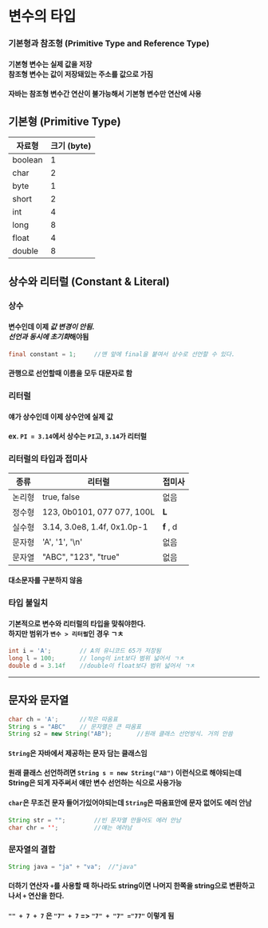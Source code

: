 # 변수의 타입



### 기본형과 참조형 (Primitive Type and Reference Type)

#### 기본형 변수는 실제 값을 저장<br>참조형 변수는 값이 저장돼있는 주소를 값으로 가짐

#### 자바는 참조형 변수간 연산이 불가능해서 기본형 변수만 연산에 사용



## 기본형 (Primitive Type)



| 자료형  | 크기 (byte) |
| ------- | ----------- |
| boolean | 1           |
| char    | 2           |
| byte    | 1           |
| short   | 2           |
| int     | 4           |
| long    | 8           |
| float   | 4           |
| double  | 8           |



## **상수**와 리터럴 (Constant & Literal)

### 상수

#### 변수인데 이제 ***값 변경이 안됨***. <br>***선언과 동시에 초기화***해야됨

```java
final constant = 1;		//맨 앞에 final을 붙여서 상수로 선언할 수 있다.
```

#### 관행으로 선언할때 이름을 모두 대문자로 함



### 리터럴

#### 얘가 상수인데 이제 상수안에 실제 값

#### ex.  `PI = 3.14`에서 상수는 `PI`고, `3.14`가 리터럴



### 리터럴의 타입과 접미사

| 종류   | 리터럴                      | 접미사    |
| ------ | --------------------------- | --------- |
| 논리형 | true, false                 | 없음      |
| 정수형 | 123, 0b0101, 077 077, 100L  | **L**     |
| 실수형 | 3.14, 3.0e8, 1.4f, 0x1.0p-1 | **f** , d |
| 문자형 | 'A', '1', '\n'              | 없음      |
| 문자열 | "ABC", "123", "true"        | 없음      |

#### 대소문자를 구분하지 않음



### 타입 불일치

#### 기본적으로 변수와 리터럴의 타입을 맞춰야한다.<br>하지만 범위가 `변수 > 리터럴`인 경우 ㄱㅊ

```java
int i = 'A';		// A의 유니코드 65가 저장됨
long l = 100;		// long이 int보다 범위 넓어서 ㄱㅊ
double d = 3.14f	//double이 float보다 범위 넓어서 ㄱㅊ
```



---

## 문자와 문자열

```java
char ch = 'A';		//작은 따옴표
String s = "ABC"	// 문자열은 큰 따옴표
String s2 = new String("AB");		//원래 클래스 선언방식. 거의 안씀
```

#### `String`은 자바에서 제공하는 문자 담는 클래스임 

#### 원래 클래스 선언하려면 `String s = new String("AB")` 이런식으로 해야되는데 <br>String은 되게 자주써서 얘만 변수 선언하는 식으로 사용가능

#### `char`은 무조건 문자 들어가있어야되는데 `String`은 따옴표안에 문자 없어도 에러 안남

```java
String str = "";		//빈 문자열 만들어도 에러 안남
char chr = '';			//얘는 에러남
```



### 문자열의 결합

```java
String java = "ja" + "va";	//"java"
```

#### 더하기 연산자 `+`를 사용할 때 하나라도 string이면 나머지 한쪽을 string으로 변환하고 나서 `+` 연산을 한다.

#### `"" + 7 + 7` 은 `"7" + 7` => `"7" + "7" ="77"` 이렇게 됨






